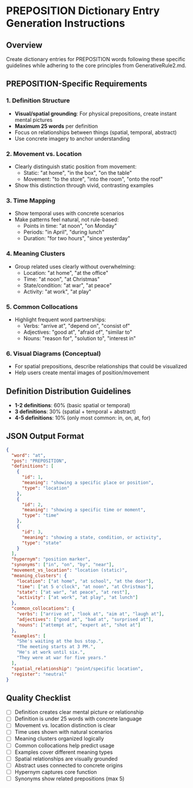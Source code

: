 # PREPOSITION Dictionary Entry Generation Instructions

## Overview
Create dictionary entries for PREPOSITION words following these specific guidelines while adhering to the core principles from GenerativeRule2.md.

## PREPOSITION-Specific Requirements

### 1. Definition Structure
- **Visual/spatial grounding**: For physical prepositions, create instant mental pictures
- **Maximum 25 words** per definition
- Focus on relationships between things (spatial, temporal, abstract)
- Use concrete imagery to anchor understanding

### 2. Movement vs. Location
- Clearly distinguish static position from movement:
  - Static: "at home", "in the box", "on the table"
  - Movement: "to the store", "into the room", "onto the roof"
- Show this distinction through vivid, contrasting examples

### 3. Time Mapping
- Show temporal uses with concrete scenarios
- Make patterns feel natural, not rule-based:
  - Points in time: "at noon", "on Monday"
  - Periods: "in April", "during lunch"
  - Duration: "for two hours", "since yesterday"

### 4. Meaning Clusters
- Group related uses clearly without overwhelming:
  - Location: "at home", "at the office"
  - Time: "at noon", "at Christmas"
  - State/condition: "at war", "at peace"
  - Activity: "at work", "at play"

### 5. Common Collocations
- Highlight frequent word partnerships:
  - Verbs: "arrive at", "depend on", "consist of"
  - Adjectives: "good at", "afraid of", "similar to"
  - Nouns: "reason for", "solution to", "interest in"

### 6. Visual Diagrams (Conceptual)
- For spatial prepositions, describe relationships that could be visualized
- Help users create mental images of position/movement

## Definition Distribution Guidelines
- **1-2 definitions**: 60% (basic spatial or temporal)
- **3 definitions**: 30% (spatial + temporal + abstract)
- **4-5 definitions**: 10% (only most common: in, on, at, for)

## JSON Output Format
```json
{
  "word": "at",
  "pos": "PREPOSITION",
  "definitions": [
    {
      "id": 1,
      "meaning": "showing a specific place or position",
      "type": "location"
    },
    {
      "id": 2,
      "meaning": "showing a specific time or moment",
      "type": "time"
    },
    {
      "id": 3,
      "meaning": "showing a state, condition, or activity",
      "type": "state"
    }
  ],
  "hypernym": "position marker",
  "synonyms": ["in", "on", "by", "near"],
  "movement_vs_location": "location (static)",
  "meaning_clusters": {
    "location": ["at home", "at school", "at the door"],
    "time": ["at 5 o'clock", "at noon", "at Christmas"],
    "state": ["at war", "at peace", "at rest"],
    "activity": ["at work", "at play", "at lunch"]
  },
  "common_collocations": {
    "verbs": ["arrive at", "look at", "aim at", "laugh at"],
    "adjectives": ["good at", "bad at", "surprised at"],
    "nouns": ["attempt at", "expert at", "shot at"]
  },
  "examples": [
    "She's waiting at the bus stop.",
    "The meeting starts at 3 PM.",
    "He's at work until six.",
    "They were at war for five years."
  ],
  "spatial_relationship": "point/specific location",
  "register": "neutral"
}
```

## Quality Checklist
- [ ] Definition creates clear mental picture or relationship
- [ ] Definition is under 25 words with concrete language
- [ ] Movement vs. location distinction is clear
- [ ] Time uses shown with natural scenarios
- [ ] Meaning clusters organized logically
- [ ] Common collocations help predict usage
- [ ] Examples cover different meaning types
- [ ] Spatial relationships are visually grounded
- [ ] Abstract uses connected to concrete origins
- [ ] Hypernym captures core function
- [ ] Synonyms show related prepositions (max 5)
